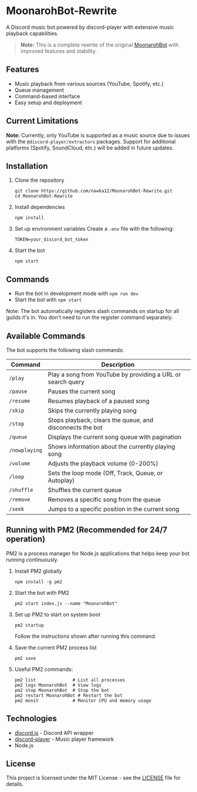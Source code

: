 # MoonarohBot-Rewrite

A Discord music bot powered by discord-player with extensive music playback capabilities.

> **Note:** This is a complete rewrite of the original [MoonarohBot](https://github.com/nawka12/MoonarohBot) with improved features and stability.

## Features

- Music playback from various sources (YouTube, Spotify, etc.)
- Queue management
- Command-based interface
- Easy setup and deployment

## Current Limitations

**Note:** Currently, only YouTube is supported as a music source due to issues with the `@discord-player/extractors` packages. Support for additional platforms (Spotify, SoundCloud, etc.) will be added in future updates.

## Installation

1. Clone the repository
   ```
   git clone https://github.com/nawka12/MoonarohBot-Rewrite.git
   cd MoonarohBot-Rewrite
   ```

2. Install dependencies
   ```
   npm install
   ```

3. Set up environment variables
   Create a `.env` file with the following:
   ```
   TOKEN=your_discord_bot_token
   ```

4. Start the bot
   ```
   npm start
   ```

## Commands

- Run the bot in development mode with `npm run dev`
- Start the bot with `npm start`

Note: The bot automatically registers slash commands on startup for all guilds it's in. You don't need to run the register command separately.

## Available Commands

The bot supports the following slash commands:

| Command | Description |
|---------|-------------|
| `/play` | Play a song from YouTube by providing a URL or search query |
| `/pause` | Pauses the current song |
| `/resume` | Resumes playback of a paused song |
| `/skip` | Skips the currently playing song |
| `/stop` | Stops playback, clears the queue, and disconnects the bot |
| `/queue` | Displays the current song queue with pagination |
| `/nowplaying` | Shows information about the currently playing song |
| `/volume` | Adjusts the playback volume (0-200%) |
| `/loop` | Sets the loop mode (Off, Track, Queue, or Autoplay) |
| `/shuffle` | Shuffles the current queue |
| `/remove` | Removes a specific song from the queue |
| `/seek` | Jumps to a specific position in the current song |

## Running with PM2 (Recommended for 24/7 operation)

PM2 is a process manager for Node.js applications that helps keep your bot running continuously.

1. Install PM2 globally
   ```   
   npm install -g pm2
   ```

2. Start the bot with PM2
   ```
   pm2 start index.js --name "MoonarohBot"
   ```

3. Set up PM2 to start on system boot
   ```
   pm2 startup
   ```
   Follow the instructions shown after running this command.

4. Save the current PM2 process list
   ```
   pm2 save
   ```

5. Useful PM2 commands:
   ```
   pm2 list              # List all processes
   pm2 logs MoonarohBot  # View logs
   pm2 stop MoonarohBot  # Stop the bot
   pm2 restart MoonarohBot # Restart the bot
   pm2 monit             # Monitor CPU and memory usage
   ```

## Technologies

- [discord.js](https://discord.js.org/) - Discord API wrapper
- [discord-player](https://discord-player.js.org/) - Music player framework
- Node.js

## License

This project is licensed under the MIT License - see the [LICENSE](LICENSE) file for details. 
